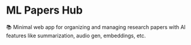 # ML Papers Hub
📚 Minimal web app for organizing and managing research papers with AI features like summarization, audio gen, embeddings, etc.
